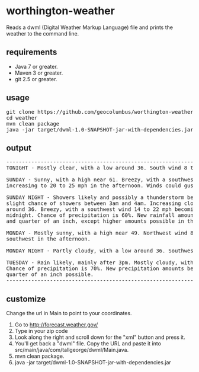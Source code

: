 # worthington-weather

Reads a dwml (Digital Weather Markup Language) file and prints the weather to the command line.

## requirements

* Java 7 or greater.
* Maven 3 or greater.
* git 2.5 or greater.

## usage

<pre>
git clone https://github.com/geocolumbus/worthington-weather.git weather
cd weather
mvn clean package
java -jar target/dwml-1.0-SNAPSHOT-jar-with-dependencies.jar
</pre>

## output

<pre>
--------------------------------------------------------------------------------
TONIGHT - Mostly clear, with a low around 36. South wind 8 to 10 mph.

SUNDAY - Sunny, with a high near 61. Breezy, with a southwest wind 10 to 15 mph
increasing to 20 to 25 mph in the afternoon. Winds could gust as high as 43 mph.

SUNDAY NIGHT - Showers likely and possibly a thunderstorm before 3am, then a
slight chance of showers between 3am and 4am. Increasing clouds, with a low
around 36. Breezy, with a southwest wind 14 to 22 mph becoming northwest after
midnight. Chance of precipitation is 60%. New rainfall amounts between a tenth
and quarter of an inch, except higher amounts possible in thunderstorms.

MONDAY - Mostly sunny, with a high near 49. Northwest wind 8 to 11 mph becoming
southwest in the afternoon.

MONDAY NIGHT - Partly cloudy, with a low around 36. Southwest wind 5 to 8 mph.

TUESDAY - Rain likely, mainly after 3pm. Mostly cloudy, with a high near 53.
Chance of precipitation is 70%. New precipitation amounts between a tenth and
quarter of an inch possible.
--------------------------------------------------------------------------------
</pre>

## customize

Change the url in Main to point to your coordinates.

1. Go to http://forecast.weather.gov/
1. Type in your zip code
1. Look along the right and scroll down for the "xml" button and press it.
1. You'll get back a "dwml" file. Copy the URL and paste it into src/main/java/com/tallgeorge/dwml/Main.java.
1. mvn clean package.
1. java -jar target/dwml-1.0-SNAPSHOT-jar-with-dependencies.jar


